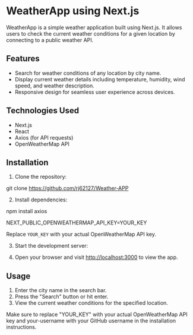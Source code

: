 # WeatherApp using Next.js

WeatherApp is a simple weather application built using Next.js. It allows users to check the current weather conditions for a given location by connecting to a public weather API.

## Features

- Search for weather conditions of any location by city name.
- Display current weather details including temperature, humidity, wind speed, and weather description.
- Responsive design for seamless user experience across devices.

## Technologies Used

- Next.js
- React
- Axios (for API requests)
- OpenWeatherMap API

## Installation

1. Clone the repository:

git clone https://github.com/rj62127/Weather-APP


2. Install dependencies:

npm install axios



NEXT_PUBLIC_OPENWEATHERMAP_API_KEY=YOUR_KEY


Replace `YOUR_KEY` with your actual OpenWeatherMap API key.

3. Start the development server:



4. Open your browser and visit [http://localhost:3000](http://localhost:3000) to view the app.

## Usage

1. Enter the city name in the search bar.
2. Press the "Search" button or hit enter.
3. View the current weather conditions for the specified location.



Make sure to replace "YOUR_KEY" with your actual OpenWeatherMap API key and your-username with your GitHub username in the installation instructions.





